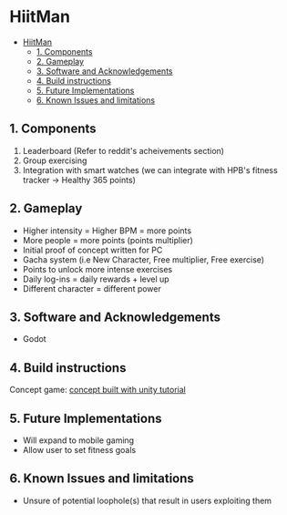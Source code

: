 # HiitMan

- [HiitMan](#hiitman)
  - [1. Components](#1-components)
  - [2. Gameplay](#2-gameplay)
  - [3. Software and Acknowledgements](#3-software-and-acknowledgements)
  - [4. Build instructions](#4-build-instructions)
  - [5. Future Implementations](#5-future-implementations)
  - [6. Known Issues and limitations](#6-known-issues-and-limitations)

## 1. Components

1. Leaderboard (Refer to reddit's acheivements section)
2. Group exercising
3. Integration with smart watches (we can integrate with HPB's fitness tracker -> Healthy 365 points)

## 2. Gameplay

- Higher intensity = Higher BPM = more points
- More people = more points (points multiplier)
- Initial proof of concept written for PC
- Gacha system (i.e New Character, Free multiplier, Free exercise)
- Points to unlock more intense exercises
- Daily log-ins = daily rewards + level up
- Different character = different power

## 3. Software and Acknowledgements

- Godot

## 4. Build instructions

Concept game: [concept built with unity tutorial](https://play.unity.com/en/games/e00f4018-fa3b-45a1-8cf9-02cecbefc6df/hiitman)

## 5. Future Implementations

- Will expand to mobile gaming
- Allow user to set fitness goals

## 6. Known Issues and limitations

- Unsure of potential loophole(s) that result in users exploiting them
